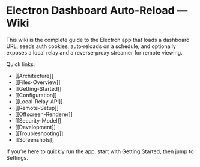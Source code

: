 # Electron Dashboard Auto-Reload — Wiki

This wiki is the complete guide to the Electron app that loads a dashboard URL, seeds auth cookies, auto‑reloads on a schedule, and optionally exposes a local relay and a reverse‑proxy streamer for remote viewing.

Quick links:
- [[Architecture]]
- [[Files-Overview]]
- [[Getting-Started]]
- [[Configuration]]
- [[Local-Relay-API]]
- [[Remote-Setup]]
- [[Offscreen-Renderer]]
- [[Security-Model]]
- [[Development]]
- [[Troubleshooting]]
- [[Screenshots]]

If you’re here to quickly run the app, start with Getting Started, then jump to Settings.
